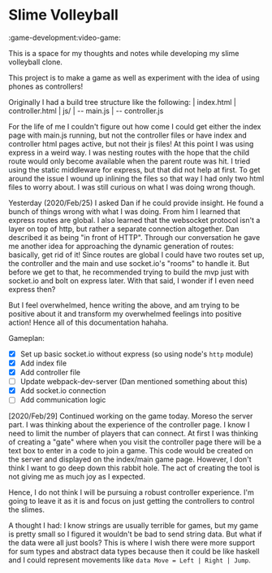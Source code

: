 # Slime Volleyball
:game-development:video-game:

This is a space for my thoughts and notes while developing my slime volleyball clone.

This project is to make a game as well as experiment with the idea of using phones as controllers!

Originally I had a build tree structure like the following:
| index.html
| controller.html
| js/
| -- main.js
| -- controller.js

For the life of me I couldn't figure out how come I could get either the index page with main.js running, but not the controller files or have index and controller html pages active, but not their js files!
At this point I was using express in a weird way.
I was nesting routes with the hope that the child route would only become available when the parent route was hit.
I tried using the static middleware for express, but that did not help at first.
To get around the issue I wound up inlining the files so that way I had only two html files to worry about.
I was still curious on what I was doing wrong though.

Yesterday (2020/Feb/25) I asked Dan if he could provide insight.
He found a bunch of things wrong with what I was doing.
From him I learned that express routes are global.
I also learned that the websocket protocol isn't a layer on top of http, but rather a separate connection altogether.
Dan described it as being "in front of HTTP".
Through our conversation he gave me another idea for approaching the dynamic generation of routes: basically, get rid of it!
Since routes are global I could have two routes set up, the controller and the main and use socket.io's "rooms" to handle it.
But before we get to that, he recommended trying to build the mvp just with socket.io and bolt on express later.
With that said, I wonder if I even need express then?

But I feel overwhelmed, hence writing the above, and am trying to be positive about it and transform my overwhelmed feelings into positive action!
Hence all of this documentation hahaha.

Gameplan:
- [X] Set up basic socket.io without express (so using node's `http` module)
- [X] Add index file
- [X] Add controller file
- [ ] Update webpack-dev-server (Dan mentioned something about this)
- [X] Add socket.io connection
- [ ] Add communication logic

[2020/Feb/29]
Continued working on the game today.
Moreso the server part.
I was thinking about the experience of the controller page.
I know I need to limit the number of players that can connect.
At first I was thinking of creating a "gate" where when you visit the controller page there will be a text box to enter in a code to join a game.
This code would be created on the server and displayed on the index/main game page.
However, I don't think I want to go deep down this rabbit hole.
The act of creating the tool is not giving me as much joy as I expected.

Hence, I do not think I will be pursuing a robust controller experience.
I'm going to leave it as it is and focus on just getting the controllers to control the slimes.

A thought I had:
I know strings are usually terrible for games, but my game is pretty small so I figured it wouldn't be bad to send string data.
But what if the data were all just bools?
This is where I wish there were more support for sum types and abstract data types because then it could be like haskell and I could represent movements like `data Move = Left | Right | Jump`.
